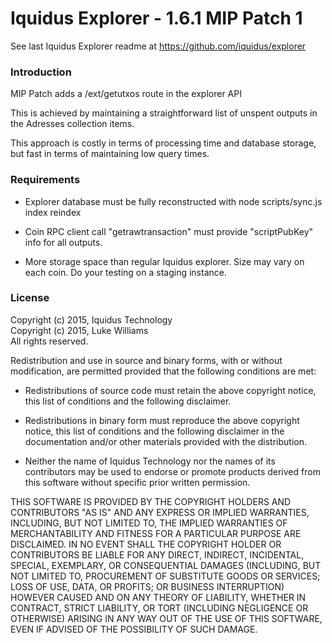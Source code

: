Iquidus Explorer - 1.6.1 MIP Patch 1
================

See last Iquidus Explorer readme at
https://github.com/iquidus/explorer

### Introduction

MIP Patch adds a /ext/getutxos route in the explorer API

This is achieved by maintaining a straightforward list of unspent outputs in the Adresses collection items.

This approach is costly in terms of processing time and database storage, but fast in terms of maintaining low query times.

### Requirements

- Explorer database must be fully reconstructed with 
node scripts/sync.js index reindex

- Coin RPC client call "getrawtransaction" must provide "scriptPubKey" info for all outputs.

- More storage space than regular Iquidus explorer. Size may vary on each coin. Do your testing on a staging instance.


### License
Copyright (c) 2015, Iquidus Technology  
Copyright (c) 2015, Luke Williams  
All rights reserved.

Redistribution and use in source and binary forms, with or without
modification, are permitted provided that the following conditions are met:

* Redistributions of source code must retain the above copyright notice, this
  list of conditions and the following disclaimer.

* Redistributions in binary form must reproduce the above copyright notice,
  this list of conditions and the following disclaimer in the documentation
  and/or other materials provided with the distribution.

* Neither the name of Iquidus Technology nor the names of its
  contributors may be used to endorse or promote products derived from
  this software without specific prior written permission.

THIS SOFTWARE IS PROVIDED BY THE COPYRIGHT HOLDERS AND CONTRIBUTORS "AS IS"
AND ANY EXPRESS OR IMPLIED WARRANTIES, INCLUDING, BUT NOT LIMITED TO, THE
IMPLIED WARRANTIES OF MERCHANTABILITY AND FITNESS FOR A PARTICULAR PURPOSE ARE
DISCLAIMED. IN NO EVENT SHALL THE COPYRIGHT HOLDER OR CONTRIBUTORS BE LIABLE
FOR ANY DIRECT, INDIRECT, INCIDENTAL, SPECIAL, EXEMPLARY, OR CONSEQUENTIAL
DAMAGES (INCLUDING, BUT NOT LIMITED TO, PROCUREMENT OF SUBSTITUTE GOODS OR
SERVICES; LOSS OF USE, DATA, OR PROFITS; OR BUSINESS INTERRUPTION) HOWEVER
CAUSED AND ON ANY THEORY OF LIABILITY, WHETHER IN CONTRACT, STRICT LIABILITY,
OR TORT (INCLUDING NEGLIGENCE OR OTHERWISE) ARISING IN ANY WAY OUT OF THE USE
OF THIS SOFTWARE, EVEN IF ADVISED OF THE POSSIBILITY OF SUCH DAMAGE.
